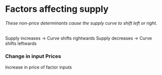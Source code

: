 # Factors affecting supply
###### These non-price determinants cause the supply curve to shift left or right. 

Supply increases → Curve shifts rightwards
Supply decreases → Curve shifts leftwards

### Change in input Prices
Increase in price of factor inputs